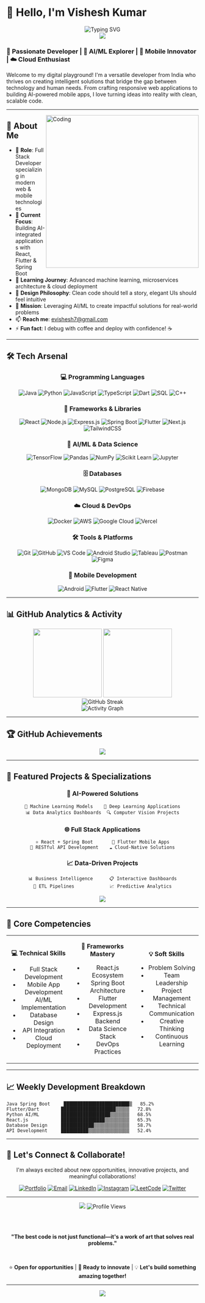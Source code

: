 # 👋 Hello, I'm Vishesh Kumar

<div align="center">
  <img src="https://readme-typing-svg.herokuapp.com?font=Fira+Code&size=28&pause=1000&color=00D9FF&center=true&vCenter=true&width=600&lines=Full+Stack+Developer;AI%2FML+Enthusiast;Mobile+App+Developer;Problem+Solver+%26+Innovator" alt="Typing SVG" />
</div>

<div align="center">
  <img src="https://user-images.githubusercontent.com/73097560/115834477-dbab4500-a447-11eb-908a-139a6edaec5c.gif">
</div>

### 🚀 Passionate Developer | 🤖 AI/ML Explorer | 📱 Mobile Innovator | ☁️ Cloud Enthusiast

Welcome to my digital playground! I'm a versatile developer from India who thrives on creating intelligent solutions that bridge the gap between technology and human needs. From crafting responsive web applications to building AI-powered mobile apps, I love turning ideas into reality with clean, scalable code.

---

<img align="right" alt="Coding" width="400" src="https://cdn.dribbble.com/users/1162077/screenshots/3848914/programmer.gif">

## 🎯 About Me

- 💼 **Role**: Full Stack Developer specializing in modern web & mobile technologies  
- 🔭 **Current Focus**: Building AI-integrated applications with React, Flutter & Spring Boot
- 🌱 **Learning Journey**: Advanced machine learning, microservices architecture & cloud deployment
- 🎨 **Design Philosophy**: Clean code should tell a story, elegant UIs should feel intuitive
- 🚀 **Mission**: Leveraging AI/ML to create impactful solutions for real-world problems
- 📫 **Reach me**: [evishesh7@gmail.com](mailto:evishesh7@gmail.com)
- ⚡ **Fun fact**: I debug with coffee and deploy with confidence! ☕

---

## 🛠️ Tech Arsenal

<div align="center">

### 💻 Programming Languages
![Java](https://img.shields.io/badge/Java-ED8B00?style=for-the-badge&logo=openjdk&logoColor=white)
![Python](https://img.shields.io/badge/Python-3776AB?style=for-the-badge&logo=python&logoColor=white)
![JavaScript](https://img.shields.io/badge/JavaScript-F7DF1E?style=for-the-badge&logo=javascript&logoColor=black)
![TypeScript](https://img.shields.io/badge/TypeScript-007ACC?style=for-the-badge&logo=typescript&logoColor=white)
![Dart](https://img.shields.io/badge/Dart-0175C2?style=for-the-badge&logo=dart&logoColor=white)
![SQL](https://img.shields.io/badge/SQL-336791?style=for-the-badge&logo=postgresql&logoColor=white)
![C++](https://img.shields.io/badge/C++-00599C?style=for-the-badge&logo=cplusplus&logoColor=white)

### 🚀 Frameworks & Libraries
![React](https://img.shields.io/badge/React-20232A?style=for-the-badge&logo=react&logoColor=61DAFB)
![Node.js](https://img.shields.io/badge/Node.js-43853D?style=for-the-badge&logo=node.js&logoColor=white)
![Express.js](https://img.shields.io/badge/Express.js-404D59?style=for-the-badge&logo=express&logoColor=white)
![Spring Boot](https://img.shields.io/badge/Spring_Boot-6DB33F?style=for-the-badge&logo=spring-boot&logoColor=white)
![Flutter](https://img.shields.io/badge/Flutter-02569B?style=for-the-badge&logo=flutter&logoColor=white)
![Next.js](https://img.shields.io/badge/Next.js-000000?style=for-the-badge&logo=nextdotjs&logoColor=white)
![TailwindCSS](https://img.shields.io/badge/Tailwind_CSS-38B2AC?style=for-the-badge&logo=tailwind-css&logoColor=white)

### 🤖 AI/ML & Data Science
![TensorFlow](https://img.shields.io/badge/TensorFlow-FF6F00?style=for-the-badge&logo=tensorflow&logoColor=white)
![Pandas](https://img.shields.io/badge/Pandas-150458?style=for-the-badge&logo=pandas&logoColor=white)
![NumPy](https://img.shields.io/badge/NumPy-013243?style=for-the-badge&logo=numpy&logoColor=white)
![Scikit Learn](https://img.shields.io/badge/scikit_learn-F7931E?style=for-the-badge&logo=scikit-learn&logoColor=white)
![Jupyter](https://img.shields.io/badge/Jupyter-F37626?style=for-the-badge&logo=jupyter&logoColor=white)

### 🗄️ Databases
![MongoDB](https://img.shields.io/badge/MongoDB-4EA94B?style=for-the-badge&logo=mongodb&logoColor=white)
![MySQL](https://img.shields.io/badge/MySQL-005C84?style=for-the-badge&logo=mysql&logoColor=white)
![PostgreSQL](https://img.shields.io/badge/PostgreSQL-316192?style=for-the-badge&logo=postgresql&logoColor=white)
![Firebase](https://img.shields.io/badge/Firebase-FFCA28?style=for-the-badge&logo=firebase&logoColor=black)

### ☁️ Cloud & DevOps
![Docker](https://img.shields.io/badge/Docker-2496ED?style=for-the-badge&logo=docker&logoColor=white)
![AWS](https://img.shields.io/badge/Amazon_AWS-FF9900?style=for-the-badge&logo=amazonaws&logoColor=white)
![Google Cloud](https://img.shields.io/badge/Google_Cloud-4285F4?style=for-the-badge&logo=google-cloud&logoColor=white)
![Vercel](https://img.shields.io/badge/Vercel-000000?style=for-the-badge&logo=vercel&logoColor=white)

### 🛠️ Tools & Platforms
![Git](https://img.shields.io/badge/Git-F05032?style=for-the-badge&logo=git&logoColor=white)
![GitHub](https://img.shields.io/badge/GitHub-100000?style=for-the-badge&logo=github&logoColor=white)
![VS Code](https://img.shields.io/badge/VS_Code-007ACC?style=for-the-badge&logo=visual-studio-code&logoColor=white)
![Android Studio](https://img.shields.io/badge/Android_Studio-3DDC84?style=for-the-badge&logo=android-studio&logoColor=white)
![Tableau](https://img.shields.io/badge/Tableau-E97627?style=for-the-badge&logo=tableau&logoColor=white)
![Postman](https://img.shields.io/badge/Postman-FF6C37?style=for-the-badge&logo=postman&logoColor=white)
![Figma](https://img.shields.io/badge/Figma-F24E1E?style=for-the-badge&logo=figma&logoColor=white)

### 📱 Mobile Development
![Android](https://img.shields.io/badge/Android-3DDC84?style=for-the-badge&logo=android&logoColor=white)
![Flutter](https://img.shields.io/badge/Flutter-02569B?style=for-the-badge&logo=flutter&logoColor=white)
![React Native](https://img.shields.io/badge/React_Native-20232A?style=for-the-badge&logo=react&logoColor=61DAFB)

</div>

---

## 📊 GitHub Analytics & Activity

<div align="center">
  <img height="180em" src="https://github-readme-stats.vercel.app/api?username=itsracoon&show_icons=true&theme=radical&include_all_commits=true&count_private=true&border_radius=20"/>
  <img height="180em" src="https://github-readme-stats.vercel.app/api/top-langs/?username=itsracoon&layout=compact&langs_count=10&theme=radical&border_radius=20"/>
</div>

<div align="center">
  <img src="https://github-readme-streak-stats.herokuapp.com/?user=itsracoon&theme=radical&border_radius=20" alt="GitHub Streak"/>
</div>

<div align="center">
  <img src="https://github-readme-activity-graph.vercel.app/graph?username=itsracoon&theme=react-dark&hide_border=true&area=true" alt="Activity Graph"/>
</div>

---

## 🏆 GitHub Achievements

<div align="center">
  <img src="https://github-profile-trophy.vercel.app/?username=itsracoon&theme=radical&no-frame=true&no-bg=false&margin-w=4&row=2&column=4"/>
</div>

---

## 🌟 Featured Projects & Specializations

<div align="center">

### 🎯 **AI-Powered Solutions**
```
🤖 Machine Learning Models    🧠 Deep Learning Applications
📊 Data Analytics Dashboards  🔍 Computer Vision Projects
```

### 🌐 **Full Stack Applications**
```
⚛️ React + Spring Boot       📱 Flutter Mobile Apps
🚀 RESTful API Development    ☁️ Cloud-Native Solutions
```

### 📈 **Data-Driven Projects**
```
📊 Business Intelligence      📋 Interactive Dashboards
🔄 ETL Pipelines             📈 Predictive Analytics
```

</div>

<div align="center">
  <a href="https://new-portfolio-porq.onrender.com/" target="_blank">
    <img src="https://img.shields.io/badge/🌟_View_My_Portfolio-FF6B6B?style=for-the-badge&logo=vercel&logoColor=white"/>
  </a>
</div>

---

## 🎯 Core Competencies

<table align="center">
<tr>
<td align="center" width="33%">

**💻 Technical Skills**
- Full Stack Development
- Mobile App Development  
- AI/ML Implementation
- Database Design
- API Integration
- Cloud Deployment

</td>
<td align="center" width="33%">

**🚀 Frameworks Mastery**
- React.js Ecosystem
- Spring Boot Architecture
- Flutter Development
- Express.js Backend
- Data Science Stack
- DevOps Practices

</td>
<td align="center" width="33%">

**💡 Soft Skills**
- Problem Solving
- Team Leadership
- Project Management
- Technical Communication
- Creative Thinking
- Continuous Learning

</td>
</tr>
</table>

---

## 📈 Weekly Development Breakdown

```text
Java Spring Boot     ████████████████████████▒   85.2% 
Flutter/Dart        ████████████████████▒▒▒▒▒   72.8%
Python AI/ML        ██████████████████▒▒▒▒▒▒▒   68.5%
React.js            ████████████████▒▒▒▒▒▒▒▒▒   65.3%
Database Design     ████████████▒▒▒▒▒▒▒▒▒▒▒▒▒   58.7%
API Development     ██████████▒▒▒▒▒▒▒▒▒▒▒▒▒▒▒   52.4%
```

---

## 🤝 Let's Connect & Collaborate!

<div align="center">

I'm always excited about new opportunities, innovative projects, and meaningful collaborations!

[![Portfolio](https://img.shields.io/badge/🌐_Portfolio-000000?style=for-the-badge&logo=vercel&logoColor=white)](https://new-portfolio-porq.onrender.com/)
[![Email](https://img.shields.io/badge/📧_Email-D14836?style=for-the-badge&logo=gmail&logoColor=white)](mailto:evishesh7@gmail.com)
[![LinkedIn](https://img.shields.io/badge/💼_LinkedIn-0077B5?style=for-the-badge&logo=linkedin&logoColor=white)](https://linkedin.com/in/visheshkumar)
[![Instagram](https://img.shields.io/badge/📸_Instagram-E4405F?style=for-the-badge&logo=instagram&logoColor=white)](https://instagram.com/xvisheshkumarx)
[![LeetCode](https://img.shields.io/badge/⚡_LeetCode-FFA116?style=for-the-badge&logo=leetcode&logoColor=black)](https://leetcode.com/mysticrogger)
[![Twitter](https://img.shields.io/badge/🐦_Twitter-1DA1F2?style=for-the-badge&logo=twitter&logoColor=white)](https://twitter.com/visheshkumar)

</div>

---

<div align="center">
  <img src="https://user-images.githubusercontent.com/73097560/115834477-dbab4500-a447-11eb-908a-139a6edaec5c.gif">
  
  <img src="https://komarev.com/ghpvc/?username=itsracoon&label=Profile%20Views&color=brightgreen&style=for-the-badge" alt="Profile Views"/>
  
  <br><br>
  
  **"The best code is not just functional—it's a work of art that solves real problems."**
  
  <br>
  
  ⭐ **Open for opportunities** | 🚀 **Ready to innovate** | 💡 **Let's build something amazing together!**
</div>

---

<div align="center">
  <img src="https://capsule-render.vercel.app/api?type=waving&color=gradient&height=60&section=footer"/>
</div>
